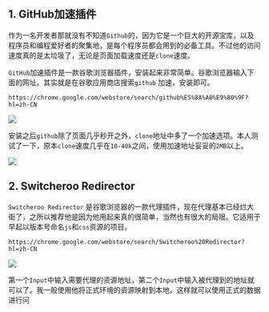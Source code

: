 ## 1. GitHub加速插件

作为一名开发者那就没有不知道```Github```的，因为它是一个巨大的开源宝库，以及程序员和编程爱好者的聚集地，是每个程序员都会用到的必备工具。不过他的访问速度真的是太垃圾了，无论是页面加载速度还是```clone```速度。

```GitHub```加速插件是一款谷歌浏览器插件，安装起来非常简单。谷歌浏览器输入下面的网址。其实就是在谷歌应用商店搜索```github``` 加速，安装即可。

```https://chrome.google.com/webstore/search/github%E5%8A%A0%E9%80%9F?hl=zh-CN```

![](https://p9-juejin.byteimg.com/tos-cn-i-k3u1fbpfcp/e31cb7d146404eb3b2c7c3b2949b06d3~tplv-k3u1fbpfcp-watermark.image)

安装之后```github```除了页面几乎秒开之外，```clone```地址中多了一个加速选项。本人测试了一下，原本```clone```速度几乎在```10-40k```之间，使用加速地址妥妥的```2MB```以上。

![](https://p3-juejin.byteimg.com/tos-cn-i-k3u1fbpfcp/0c15cfb5c7104b608d5205f2c1b42fc5~tplv-k3u1fbpfcp-watermark.image)


## 2. Switcheroo Redirector

```Switcheroo Redirector``` 是谷歌浏览器的一款代理插件，现在代理基本已经烂大街了，之所以推荐他是因为他用起来真的很简单，当然也有很大的局限。它适用于早起以版本号命名```js```和```css```资源的项目。

```https://chrome.google.com/webstore/search/Switcheroo%20Redirector?hl=zh-CN```

![](https://p6-juejin.byteimg.com/tos-cn-i-k3u1fbpfcp/bcf0ad3b1902435b9acb20651338e83e~tplv-k3u1fbpfcp-watermark.image)

第一个```Input```中输入需要代理的资源地址，第二个```Input```中输入被代理到的地址就可以了。我一般使用他将正式环境的资源映射到本地，这样就可以使用正式的数据进行问